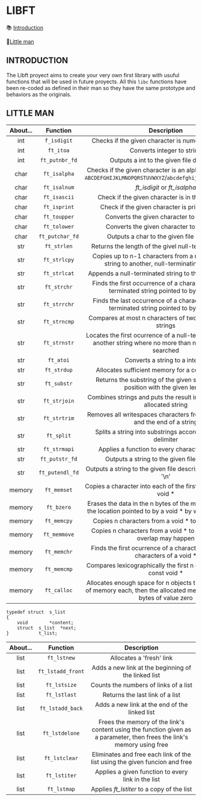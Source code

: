 # LIBFT

:books: [Introduction](#introduction)

:ledger:[Little man](#little-man)

## INTRODUCTION
The Libft proyect aims to create your very own first library with usuful functions that will be used in future proyects. All this `libc` functions have been re-coded as defined in their man so they have the same prototype and behaviors as the originals.

## LITTLE MAN
|About... | Function | Description |
|:-------:|:--------:|:-----------:|
|int|`f_isdigit`|Checks if the given character is numeric: `0123456789`|
|int|`ft_itoa`|Converts integer to string|
|int|`ft_putnbr_fd`|Outputs a int to the given file descriptor|
|char|`ft_isalpha`|Checks if the given character is an alphabetic character `ABCDEFGHIJKLMNOPQRSTUVWXYZ`/`abcdefghijklmnopqrstuvwxyz`|
|char|`ft_isalnum`|*ft_isdigit* or *ft_isalpha*|
|char|`ft_isascii`|Check if the given character is in the ASCII table|
|char|`ft_isprint`|Check if the given character is printable or not|
|char|`ft_toupper`|Converts the given character to uppercase|
|char|`ft_tolower`|Converts the given character to lowercase|
|char|`ft_putchar_fd`|Outputs a char to the given file descriptor|
|str|`ft_strlen`|Returns the length of the givel null-terminated string|
|str|`ft_strlcpy`|Copies up to n-1 characters from a null-terminated string to another, null-terminatinf the result|
|str|`ft_strlcat`|Appends a null-terminated string to the end of another|
|str|`ft_strchr`|Finds the first occurrence of a character in the null-terminated string pointed to by a pointer|
|str|`ft_strrchr`|Finds the last occurrence of a character in the null-terminated string pointed to by a pointer|
|str|`ft_strncmp`|Compares at most n characters of two null-terminated strings|
|str|`ft_strnstr`|Locates the first ocurrence of a null-terminated string in another string where no more than n characters are searched|
|str|`ft_atoi`|Converts a string to a integer|
|str|`ft_strdup`|Allocates sufficient memory for a copy of a string|
|str|`ft_substr`|Returns the substring of the given string at a start position with the given length|
|str|`ft_strjoin`|Combines strings and puts the result into a dynamically allocated string|
|str|`ft_strtrim`|Removes all writespaces characters from the beginning and the end of a string|
|str|`ft_split`|Splits a string into substrings according to a given delimiter|
|str|`ft_strmapi`|Applies a function to every character of a string|
|str|`ft_putstr_fd`|Outputs a string to the given file descriptor|
|str|`ft_putendl_fd`|Outputs a string to the given file descriptor followed by a '\n'|
|memory|`ft_memset`|Copies a character into each of the first n characters of a void * |
|memory|`ft_bzero`|Erases the data in the n bytes of the memory starting at the location pointed to by a void * by writing zeros('\0')|
|memory|`ft_memcpy`|Copies n characters from a void * to another void * |
|memory|`ft_memmove`|Copies n characters from a void * to another void * , overlap may happen |
|memory|`ft_memchr`|Finds the first ocurrence of a character in the initial n characters of a void * |
|memory|`ft_memcmp`|Compares lexicographically the first n characters of two const void * |
|memory|`ft_calloc`|Allocates enough space for n objects that are size bytes of memory each, then the allocated memory is filled with bytes of value zero|
```
typedef	struct	s_list
{
	void		*content;
	struct	s_list	*next;
}			t_list;
```

|About... | Function | Description |
|:-------:|:--------:|:-----------:|
|list|`ft_lstnew`|Allocates a 'fresh' link|
|list|`ft_lstadd_front`|Adds a new link at the beginning of the linked list|
|list|`ft_lstsize`|Counts the numbers of links of a list|
|list|`ft_lstlast`|Returns the last link of a list|
|list|`ft_lstadd_back`|Adds a new link at the end of the linked list|
|list|`ft_lstdelone`|Frees the memory of the link's content using the function given as a parameter, then frees the link's memory using free|
|list|`ft_lstclear`|Eliminates and free each link of the list using the given funcion and free|
|list|`ft_lstiter`|Applies a given function to every link in the list|
|list|`ft_lstmap`|Applies *ft_lstiter* to a copy of the list|


